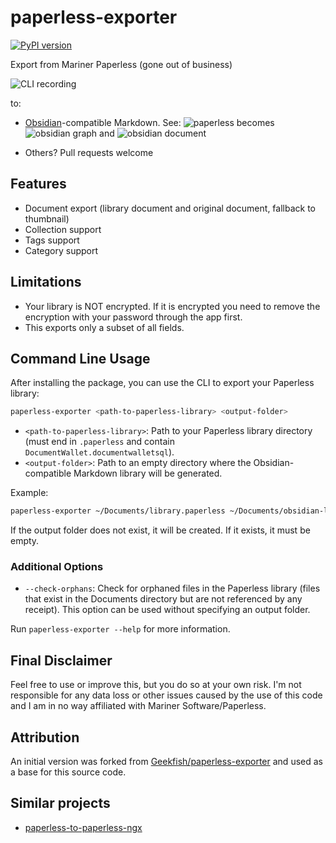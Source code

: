# paperless-exporter

[![PyPI version](https://img.shields.io/pypi/v/paperless-exporter)](https://pypi.org/project/paperless-exporter/)

Export from Mariner Paperless (gone out of business)

![CLI recording](https://github.com/user-attachments/assets/df400f05-2e22-4ba6-8be3-757ac782d6c2)

to:

- [Obsidian](https://obsidian.md/)-compatible Markdown. See:
  ![paperless](https://github.com/user-attachments/assets/25a937fd-e87c-42b5-9cac-9c8b52cad7b3)
  becomes
  ![obsidian graph](https://github.com/user-attachments/assets/76699715-7fd4-4aa1-8308-eeccf1b4dd25)
  and
  ![obsidian document](https://github.com/user-attachments/assets/7a6c7b0b-de43-4331-96ca-ae999ecc2927)

- Others? Pull requests welcome

## Features

- Document export (library document and original document, fallback to thumbnail)
- Collection support
- Tags support
- Category support

## Limitations

- Your library is NOT encrypted. If it is encrypted you need to remove
  the encryption with your password through the app first.
- This exports only a subset of all fields.

## Command Line Usage

After installing the package, you can use the CLI to export your Paperless library:

```sh
paperless-exporter <path-to-paperless-library> <output-folder>
```

- `<path-to-paperless-library>`: Path to your Paperless library directory
  (must end in `.paperless` and contain `DocumentWallet.documentwalletsql`).
- `<output-folder>`: Path to an empty directory where the
  Obsidian-compatible Markdown library will be generated.

Example:

```sh
paperless-exporter ~/Documents/library.paperless ~/Documents/obsidian-library
```

If the output folder does not exist, it will be created.
If it exists, it must be empty.

### Additional Options

- `--check-orphans`: Check for orphaned files in the Paperless library
  (files that exist in the Documents directory but are not referenced by any receipt).
  This option can be used without specifying an output folder.

Run `paperless-exporter --help` for more information.

## Final Disclaimer

Feel free to use or improve this, but you do so at your own risk.
I'm not responsible for any data loss or other issues caused by the
use of this code and I am in no way affiliated with Mariner Software/Paperless.

## Attribution

An initial version was forked from [Geekfish/paperless-exporter](https://github.com/Geekfish/paperless-exporter)
and used as a base for this source code.

## Similar projects

- [paperless-to-paperless-ngx](https://github.com/jcjones/paperless-to-paperless-ngx)
